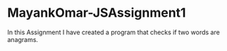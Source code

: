 # MayankOmar-JSAssignment1

In this Assignment I have created a program  that checks if two words are anagrams.